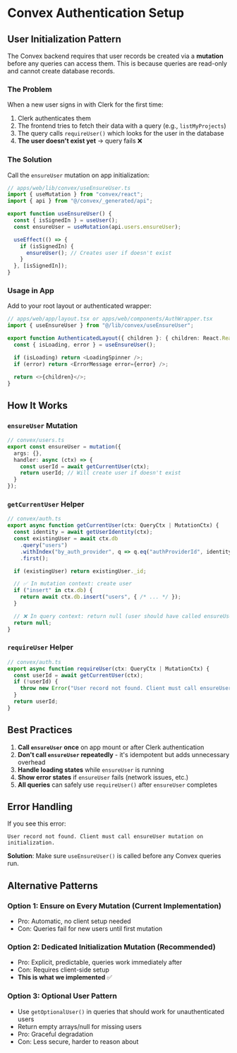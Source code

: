 # Convex Authentication Setup

## User Initialization Pattern

The Convex backend requires that user records be created via a **mutation** before any queries can access them. This is because queries are read-only and cannot create database records.

### The Problem

When a new user signs in with Clerk for the first time:
1. Clerk authenticates them
2. The frontend tries to fetch their data with a query (e.g., `listMyProjects`)
3. The query calls `requireUser()` which looks for the user in the database
4. **The user doesn't exist yet** → query fails ❌

### The Solution

Call the `ensureUser` mutation on app initialization:

```typescript
// apps/web/lib/convex/useEnsureUser.ts
import { useMutation } from "convex/react";
import { api } from "@/convex/_generated/api";

export function useEnsureUser() {
  const { isSignedIn } = useUser();
  const ensureUser = useMutation(api.users.ensureUser);

  useEffect(() => {
    if (isSignedIn) {
      ensureUser(); // Creates user if doesn't exist
    }
  }, [isSignedIn]);
}
```

### Usage in App

Add to your root layout or authenticated wrapper:

```typescript
// apps/web/app/layout.tsx or apps/web/components/AuthWrapper.tsx
import { useEnsureUser } from "@/lib/convex/useEnsureUser";

export function AuthenticatedLayout({ children }: { children: React.ReactNode }) {
  const { isLoading, error } = useEnsureUser();

  if (isLoading) return <LoadingSpinner />;
  if (error) return <ErrorMessage error={error} />;

  return <>{children}</>;
}
```

## How It Works

### `ensureUser` Mutation
```typescript
// convex/users.ts
export const ensureUser = mutation({
  args: {},
  handler: async (ctx) => {
    const userId = await getCurrentUser(ctx);
    return userId; // Will create user if doesn't exist
  }
});
```

### `getCurrentUser` Helper
```typescript
// convex/auth.ts
export async function getCurrentUser(ctx: QueryCtx | MutationCtx) {
  const identity = await getUserIdentity(ctx);
  const existingUser = await ctx.db
    .query("users")
    .withIndex("by_auth_provider", q => q.eq("authProviderId", identity.subject))
    .first();

  if (existingUser) return existingUser._id;

  // ✅ In mutation context: create user
  if ("insert" in ctx.db) {
    return await ctx.db.insert("users", { /* ... */ });
  }

  // ❌ In query context: return null (user should have called ensureUser first)
  return null;
}
```

### `requireUser` Helper
```typescript
// convex/auth.ts
export async function requireUser(ctx: QueryCtx | MutationCtx) {
  const userId = await getCurrentUser(ctx);
  if (!userId) {
    throw new Error("User record not found. Client must call ensureUser mutation on initialization.");
  }
  return userId;
}
```

## Best Practices

1. **Call `ensureUser` once** on app mount or after Clerk authentication
2. **Don't call `ensureUser` repeatedly** - it's idempotent but adds unnecessary overhead
3. **Handle loading states** while `ensureUser` is running
4. **Show error states** if `ensureUser` fails (network issues, etc.)
5. **All queries** can safely use `requireUser()` after `ensureUser` completes

## Error Handling

If you see this error:
```
User record not found. Client must call ensureUser mutation on initialization.
```

**Solution**: Make sure `useEnsureUser()` is called before any Convex queries run.

## Alternative Patterns

### Option 1: Ensure on Every Mutation (Current Implementation)
- Pro: Automatic, no client setup needed
- Con: Queries fail for new users until first mutation

### Option 2: Dedicated Initialization Mutation (Recommended)
- Pro: Explicit, predictable, queries work immediately after
- Con: Requires client-side setup
- **This is what we implemented** ✅

### Option 3: Optional User Pattern
- Use `getOptionalUser()` in queries that should work for unauthenticated users
- Return empty arrays/null for missing users
- Pro: Graceful degradation
- Con: Less secure, harder to reason about
